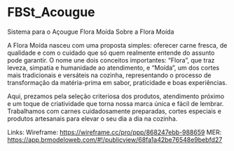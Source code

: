 # FBSt_Acougue
Sistema para o Açougue Flora Moída
Sobre a Flora Moída

A Flora Moída nasceu com uma proposta simples: oferecer carne fresca, de qualidade e com o cuidado que só quem realmente entende do assunto pode garantir. O nome une dois conceitos importantes: “Flora”, que traz leveza, simpatia e humanidade ao atendimento, e “Moída”, um dos cortes mais tradicionais e versáteis na cozinha, representando o processo de transformação da matéria-prima em sabor, praticidade e boas experiências.

Aqui, prezamos pela seleção criteriosa dos produtos, atendimento próximo e um toque de criatividade que torna nossa marca única e fácil de lembrar. Trabalhamos com carnes cuidadosamente preparadas, cortes especiais e produtos artesanais para elevar o seu dia a dia na cozinha.


Links:
  Wireframe: https://wireframe.cc/pro/ppp/868247ebb-988659
  MER: https://app.brmodeloweb.com/#!/publicview/68fa1a42be76548e9bebfd27
